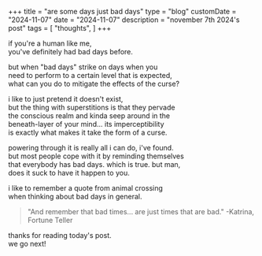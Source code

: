+++
title = "are some days just bad days"
type = "blog"
customDate = "2024-11-07"
date = "2024-11-07"
description = "november 7th 2024's post"
tags = [
    "thoughts",
]
+++

if you're a human like me,\
you've definitely had bad days before.

but when "bad days" strike on days when you\
need to perform to a certain level that is expected,\
what can you do to mitigate the effects of the curse?

i like to just pretend it doesn't exist,\
but the thing with superstitions is that they pervade\
the conscious realm and kinda seep around in the\
beneath-layer of your mind... its imperceptibility\
is exactly what makes it take the form of a curse.

powering through it is really all i can do, i've found.\
but most people cope with it by reminding themselves\
that everybody has bad days. which is true. but man,\
does it suck to have it happen to you.

i like to remember a quote from animal crossing\
when thinking about bad days in general.

> "And remember that bad times...
> are just times that are bad."
> -Katrina, Fortune Teller

thanks for reading today's post.\
we go next!